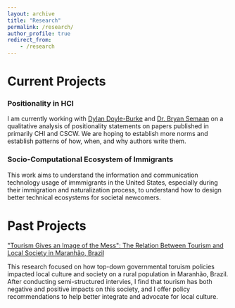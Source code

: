 ```yaml
---
layout: archive
title: "Research"
permalink: /research/
author_profile: true
redirect_from: 
    - /research
---
```


Current Projects
====

### Positionality in HCI
 I am currently working with [Dylan Doyle-Burke](https://dylanthomasdoyle.com/) and [Dr. Bryan Semaan](https://www.colorado.edu/cmci/people/information-science/bryan-semaan) on a qualitative analysis of positionality statements on papers published in primarily CHI and CSCW. We are hoping to establish more norms and establish patterns of how, when, and why authors write them. 

### Socio-Computational Ecosystem of Immigrants
This work aims to understand the information and communication technology usage of immmigrants in the United States, especially during their immigration and naturalization process, to understand how to design better technical ecosystems for societal newcomers.

Past Projects
====
["Tourism Gives an Image of the Mess": The Relation Between Tourism and Local Society in Maranhão, Brazil](https://scholar.colorado.edu/concern/undergraduate_honors_theses/q811kk18d)

This research focused on how top-down governmental toruism policies impacted local culture and society on a rural population in Maranhão, Brazil. After conducting semi-structured intervies, I find that tourism has both negative and positive impacts on this society, and I offer policy recommendations to help better integrate and advocate for local culture.